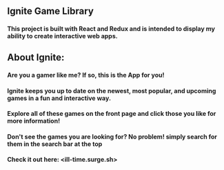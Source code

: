## Ignite Game Library

#### This project is built with React and Redux and is intended to display my ability to create interactive web apps.

## About Ignite:

#### Are you a gamer like me? If so, this is the App for you!

#### Ignite keeps you up to date on the newest, most popular, and upcoming games in a fun and interactive way.

#### Explore all of these games on the front page and click those you like for more information!

#### Don't see the games you are looking for? No problem! simply search for them in the search bar at the top

#### Check it out here: <ill-time.surge.sh>
